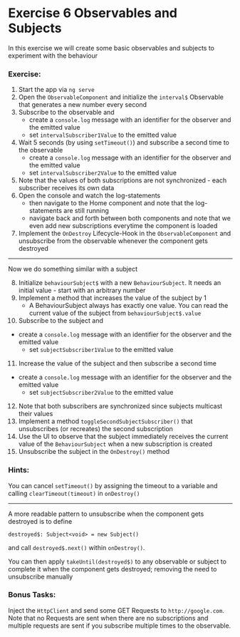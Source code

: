 # Exercise 6 Observables and Subjects

In this exercise we will create some basic observables and subjects to experiment with the behaviour

### Exercise:
1. Start the app via `ng serve`
2. Open the `ObservableComponent` and initialize the `interval$` Observable that generates a new number every second
3. Subscribe to the observable and
   - create a `console.log` message with an identifier for the observer and the emitted value 
   - set `intervalSubscriber1Value` to the emitted value 
4. Wait 5 seconds (by using `setTimeout()`) and subscribe a second time to the observable 
   - create a `console.log` message with an identifier for the observer and the emitted value 
   - set `intervalSubscriber2Value` to the emitted value
5. Note that the values of both subscriptions are not synchronized - each subscriber receives its own data
6. Open the console and watch the log-statements
   - then navigate to the Home component and note that the log-statements are still running
   - navigate back and forth between both components and note that we even add new subscriptions everytime the component is loaded
7. Implement the `OnDestroy` Lifecycle-Hook in the `ObservableComponent` and unsubscribe from the observable whenever the component gets destroyed

_________

Now we do something similar with a subject

8. Initialize `behaviourSubject$` with a new `BehaviourSubject`. It needs an initial value - start with an arbitrary number
9. Implement a method that increases the value of the subject by 1 
    - A BehaviourSubject always has exactly one value. You can read the current value of the subject from `behaviourSubject$.value`
10. Subscribe to the subject and
  - create a `console.log` message with an identifier for the observer and the emitted value
    - set `subjectSubscriber1Value` to the emitted value
11. Increase the value of the subject and then subscribe a second time
  - create a `console.log` message with an identifier for the observer and the emitted value
    - set `subjectSubscriber2Value` to the emitted value
12. Note that both subscribers are synchronized since subjects multicast their values
13. Implement a method `toggleSecondSubjectSubscriber()` that unsubscribes (or recreates) the second subscription
14. Use the UI to observe that the subject immediately receives the current value of the `BehaviourSubject` when a new subscription is created
15. Unsubscribe the subject in the `OnDestroy()` method

### Hints:

You can cancel `setTimeout()` by assigning the timeout to a variable and calling `clearTimeout(timeout)` in `onDestroy()`

_____

A more readable pattern to unsubscribe when the component gets destroyed is to define 

```
destroyed$: Subject<void> = new Subject()
```

and call `destroyed$.next()` within `onDestroy()`. 

You can then apply `takeUntil(destroyed$)` to any observable or subject to complete it when the component gets destroyed; removing the need to unsubscribe manually

### Bonus Tasks:

Inject the `HttpClient` and send some GET Requests to `http://google.com`. 
Note that no Requests are sent when there are no subscriptions and multiple requests are sent if you subscribe multiple times to the observable.

